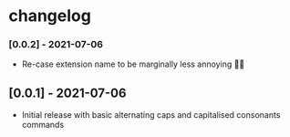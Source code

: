 # changelog

### [0.0.2] - 2021-07-06

- Re-case extension name to be marginally less annoying 🤦‍♂️

## [0.0.1] - 2021-07-06

- Initial release with basic alternating caps and capitalised consonants commands